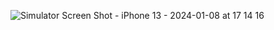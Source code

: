 ![Simulator Screen Shot - iPhone 13 - 2024-01-08 at 17 14 16](https://github.com/kalamkarpooja/InternetReachability/assets/122428473/1f99ba27-6e0f-4c5d-aae6-3da9ffbd076a)
